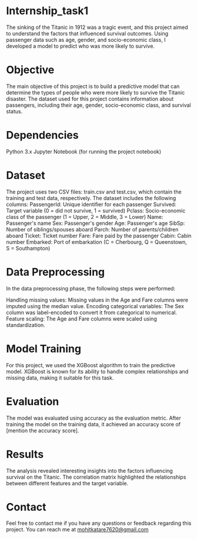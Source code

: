 # Internship_task1
The sinking of the Titanic in 1912 was a tragic event, and this project aimed to understand the factors that influenced survival outcomes. Using passenger data such as age, gender, and socio-economic class, I developed a model to predict who was more likely to survive.

# Objective
The main objective of this project is to build a predictive model that can determine the types of people who were more likely to survive the Titanic disaster. The dataset used for this project contains information about passengers, including their age, gender, socio-economic class, and survival status.

# Dependencies
Python 3.x Jupyter Notebook (for running the project notebook)

# Dataset
The project uses two CSV files: train.csv and test.csv, which contain the training and test data, respectively. The dataset includes the following columns: PassengerId: Unique identifier for each passenger Survived: Target variable (0 = did not survive, 1 = survived) Pclass: Socio-economic class of the passenger (1 = Upper, 2 = Middle, 3 = Lower) Name: Passenger's name Sex: Passenger's gender Age: Passenger's age SibSp: Number of siblings/spouses aboard Parch: Number of parents/children aboard Ticket: Ticket number Fare: Fare paid by the passenger Cabin: Cabin number Embarked: Port of embarkation (C = Cherbourg, Q = Queenstown, S = Southampton)

# Data Preprocessing
In the data preprocessing phase, the following steps were performed:

Handling missing values: Missing values in the Age and Fare columns were imputed using the median value. Encoding categorical variables: The Sex column was label-encoded to convert it from categorical to numerical. Feature scaling: The Age and Fare columns were scaled using standardization.

# Model Training
For this project, we used the XGBoost algorithm to train the predictive model. XGBoost is known for its ability to handle complex relationships and missing data, making it suitable for this task.

# Evaluation
The model was evaluated using accuracy as the evaluation metric. After training the model on the training data, it achieved an accuracy score of [mention the accuracy score].


# Results
The analysis revealed interesting insights into the factors influencing survival on the Titanic. The correlation matrix highlighted the relationships between different features and the target variable.

# Contact
Feel free to contact me if you have any questions or feedback regarding this project. You can reach me at mohitkatare7620@gmail.com
